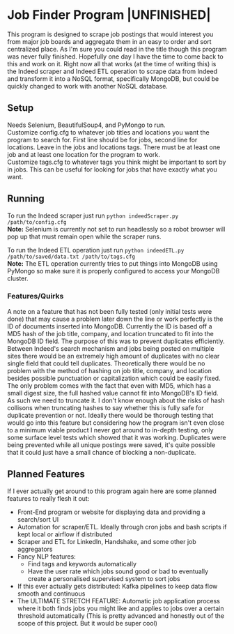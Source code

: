 # Job Finder Program |UNFINISHED|

This program is designed to scrape job postings that would interest you from major job boards and aggregate them in an easy to order and sort centralized place. As I'm sure you could read in the title though this program was never fully finished. Hopefully one day I have the time to come back to this and work on it. Right now all that works (at the time of writing this) is the Indeed scraper and Indeed ETL operation to scrape data from Indeed and transform it into a NoSQL format, specifically MongoDB, but could be quickly changed to work with another NoSQL database.

## Setup
Needs Selenium, BeautifulSoup4, and PyMongo to run.  
Customize config.cfg to whatever job titles and locations you want the program to search for. First line should be for jobs, second line for locations. Leave in the jobs and locations tags. There must be at least one job and at least one location for the program to work.  
Customize tags.cfg to whatever tags you think might be important to sort by in jobs. This can be useful for looking for jobs that have exactly what you want.  

## Running
To run the Indeed scraper just run `python indeedScraper.py /path/to/config.cfg`  
**Note:** Selenium is currently not set to run headlessly so a robot browser will pop up that must remain open while the scraper runs.  
  
To run the Indeed ETL operation just run `python indeedETL.py /path/to/saved/data.txt /path/to/tags.cfg`  
**Note:** The ETL operation currently tries to put things into MongoDB using PyMongo so make sure it is properly configured to access your MongoDB cluster.  

### Features/Quirks
A note on a feature that has not been fully tested (only initial tests were done) that may cause a problem later down the line or work perfectly is the ID of documents inserted into MongoDB. Currently the ID is based off a MD5 hash of the job title, company, and location truncated to fit into the MongoDB ID field. The purpose of this was to prevent duplicates efficiently. Between Indeed's search mechanism and jobs being posted on multiple sites there would be an extremely high amount of duplicates with no clear single field that could tell duplicates. Theoretically there would be no problem with the method of hashing on job title, company, and location besides possible punctuation or capitalization which could be easily fixed. The only problem comes with the fact that even with MD5, which has a small digest size, the full hashed value cannot fit into MongoDB's ID field. As such we need to truncate it. I don't know enough about the risks of hash collisons when truncating hashes to say whether this is fully safe for duplicate prevention or not. Ideally there would be thorough testing that would go into this feature but considering how the program isn't even close to a minimum viable product I never got around to in-depth testing, only some surface level tests which showed that it was working. Duplicates were being prevented while all unique postings were saved, it's quite possible that it could just have a small chance of blocking a non-duplicate.

## Planned Features
If I ever actually get around to this program again here are some planned features to really flesh it out:  

- Front-End program or website for displaying data and providing a search/sort UI
- Automation for scraper/ETL. Ideally through cron jobs and bash scripts if kept local or airflow if distributed
- Scraper and ETL for LinkedIn, Handshake, and some other job aggregators
- Fancy NLP features:
  - Find tags and keywords automatically
  - Have the user rate which jobs sound good or bad to eventually create a personalised supervised system to sort jobs
- If this ever actually gets distributed: Kafka pipelines to keep data flow smooth and continuous
- The ULTIMATE STRETCH FEATURE: Automatic job application process where it both finds jobs you might like and applies to jobs over a certain threshold automatically (This is pretty advanced and honestly out of the scope of this project. But it would be super cool)
